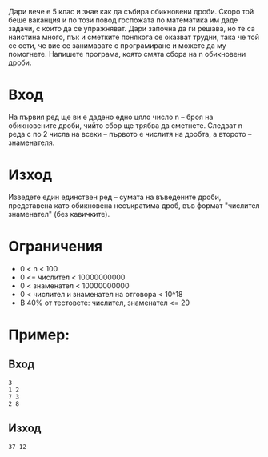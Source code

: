 Дари вече е 5 клас и знае как да събира обикновени дроби. Скоро той беше ваканция и по този повод госпожата по математика им даде задачи, с които да се упражняват. Дари започна да ги решава, но те са наистина много, пък и сметките понякога се оказват трудни, така че той се сети, че вие се занимавате с програмиране и можете да му помогнете. Напишете програма, която смята сбора на n обикновени дроби.

# Вход
На първия ред ще ви е дадено едно цяло число n – броя на обикновените дроби, чийто сбор ще трябва да сметнете. Следват n реда с по 2 числа на всеки – първото е числитя на дробта, а второто – знаменателя.

# Изход
Изведете един единствен ред – сумата на въведените дроби, представена като обикновена несъкратима дроб, във формат "числител знаменател" (без кавичките).

# Ограничения
- 0 < n < 100
- 0 <= числител < 10000000000
- 0 < знаменател < 10000000000
- 0 < числител и знаменател на отговора < 10^18
- В 40% от тестовете: числител, знаменател <= 20


# Пример:

## Вход
```
3
1 2
7 3
2 8
```

## Изход
```
37 12
```
